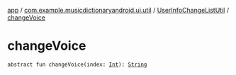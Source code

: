 [app](../../index.md) / [com.example.musicdictionaryandroid.ui.util](../index.md) / [UserInfoChangeListUtil](index.md) / [changeVoice](./change-voice.md)

# changeVoice

`abstract fun changeVoice(index: `[`Int`](https://kotlinlang.org/api/latest/jvm/stdlib/kotlin/-int/index.html)`): `[`String`](https://kotlinlang.org/api/latest/jvm/stdlib/kotlin/-string/index.html)